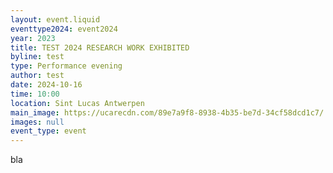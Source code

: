 ```yaml
---
layout: event.liquid
eventtype2024: event2024
year: 2023
title: TEST 2024 RESEARCH WORK EXHIBITED
byline: test
type: Performance evening
author: test
date: 2024-10-16
time: 10:00
location: Sint Lucas Antwerpen
main_image: https://ucarecdn.com/89e7a9f8-8938-4b35-be7d-34cf58dcd1c7/
images: null
event_type: event
---
```

bla
